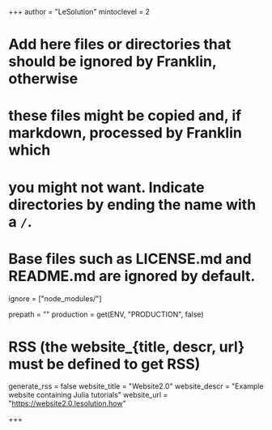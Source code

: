 +++
author = "LeSolution"
mintoclevel = 2

# Add here files or directories that should be ignored by Franklin, otherwise
# these files might be copied and, if markdown, processed by Franklin which
# you might not want. Indicate directories by ending the name with a `/`.
# Base files such as LICENSE.md and README.md are ignored by default.
ignore = ["node_modules/"]

prepath = ""
production = get(ENV, "PRODUCTION", false)

# RSS (the website_{title, descr, url} must be defined to get RSS)
generate_rss = false
website_title = "Website2.0"
website_descr = "Example website containing Julia tutorials"
website_url   = "https://website2.0.lesolution.how"

+++

